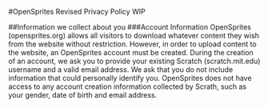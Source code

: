 #OpenSprites Revised Privacy Policy WIP

##Information we collect about you
###Account Information
OpenSprites (opensprites.org) allows all visitors to download whatever content they wish from the website without restriction. However, in order to upload content to the website, an OpenSprites account must be created. During the creation of an account, we ask you to provide your existing Scratch (scratch.mit.edu) username and a valid email address. We ask that you do not include information that could personally identify you. OpenSprites does not have access to any account creation information collected by Scrath, such as your gender, date of birth and email address.

